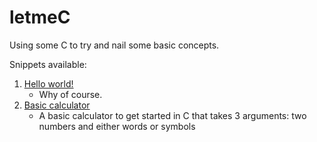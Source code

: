 # letmeC
Using some C to try and nail some basic concepts.

Snippets available:

1. [Hello world!](./HelloWorld/HelloWorld.c)
    - Why of course.
2. [Basic calculator](./Basic%20Calculator/basic_calculator.c)
    - A basic calculator to get started in C that takes 3 arguments: two numbers and either words or symbols
